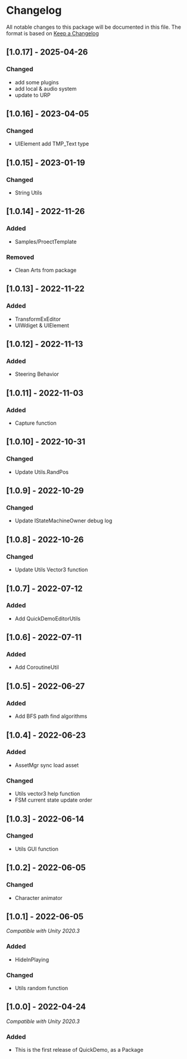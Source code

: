 # Changelog
All notable changes to this package will be documented in this file. The format is based on [Keep a Changelog](http://keepachangelog.com/en/1.0.0/)

## [1.0.17] - 2025-04-26
### Changed  
- add some plugins  
- add local & audio system  
- update to URP  

## [1.0.16] - 2023-04-05
### Changed
- UIElement add TMP_Text type

## [1.0.15] - 2023-01-19
### Changed
- String Utils

## [1.0.14] - 2022-11-26
### Added
- Samples/ProectTemplate
### Removed
- Clean Arts from package

## [1.0.13] - 2022-11-22
### Added
- TransformExEditor
- UIWdiget & UIElement

## [1.0.12] - 2022-11-13
### Added
- Steering Behavior

## [1.0.11] - 2022-11-03
### Added
- Capture function

## [1.0.10] - 2022-10-31
### Changed
- Update Utils.RandPos

## [1.0.9] - 2022-10-29
### Changed
- Update IStateMachineOwner debug log

## [1.0.8] - 2022-10-26
### Changed
- Update Utils Vector3 function

## [1.0.7] - 2022-07-12
### Added
- Add QuickDemoEditorUtils

## [1.0.6] - 2022-07-11
### Added
- Add CoroutineUtil

## [1.0.5] - 2022-06-27
### Added
- Add BFS path find algorithms

## [1.0.4] - 2022-06-23
### Added
- AssetMgr sync load asset
### Changed
- Utils vector3 help function
- FSM current state update order

## [1.0.3] - 2022-06-14
### Changed
- Utils GUI function

## [1.0.2] - 2022-06-05
### Changed
- Character animator

## [1.0.1] - 2022-06-05
*Compatible with Unity 2020.3*
### Added
- HideInPlaying
### Changed
- Utils random function

## [1.0.0] - 2022-04-24
*Compatible with Unity 2020.3*
### Added
- This is the first release of QuickDemo, as a Package
